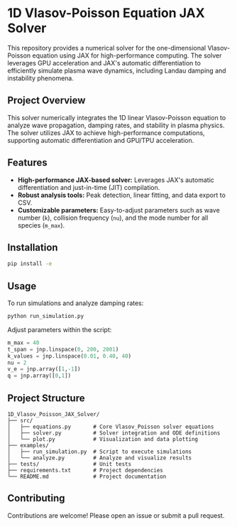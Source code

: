 # 1D Vlasov-Poisson Equation JAX Solver

This repository provides a numerical solver for the one-dimensional Vlasov-Poisson equation using JAX for high-performance computing. The solver leverages GPU acceleration and JAX's automatic differentiation to efficiently simulate plasma wave dynamics, including Landau damping and instability phenomena.

## Project Overview
This solver numerically integrates the 1D linear Vlasov-Poisson equation to analyze wave propagation, damping rates, and stability in plasma physics. The solver utilizes JAX to achieve high-performance computations, supporting automatic differentiation and GPU/TPU acceleration.

## Features
- **High-performance JAX-based solver:** Leverages JAX's automatic differentiation and just-in-time (JIT) compilation.
- **Robust analysis tools:** Peak detection, linear fitting, and data export to CSV.
- **Customizable parameters:** Easy-to-adjust parameters such as wave number (`k`), collision frequency (`nu`), and the mode number for all species (`m_max`).

## Installation
```bash
pip install -e
```

## Usage
To run simulations and analyze damping rates:

```bash
python run_simulation.py
```

Adjust parameters within the script:
```python
m_max = 40
t_span = jnp.linspace(0, 200, 2001)
k_values = jnp.linspace(0.01, 0.40, 40)
nu = 2
v_e = jnp.array([1,-1])
q = jnp.array([0,1])
```

## Project Structure
```
1D_Vlasov_Poisson_JAX_Solver/
├── src/
│   ├── equations.py       # Core Vlasov_Poisson solver equations
│   ├── solver.py          # Solver integration and ODE definitions
│   └── plot.py            # Visualization and data plotting
├── examples/
│   ├── run_simulation.py  # Script to execute simulations
│   └── analyze.py         # Analyze and visualize results
├── tests/                 # Unit tests
├── requirements.txt       # Project dependencies
└── README.md              # Project documentation
```

## Contributing
Contributions are welcome! Please open an issue or submit a pull request.
